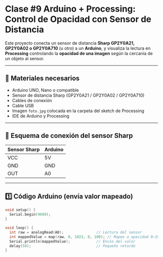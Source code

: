 # Clase #9 Arduino + Processing: Control de Opacidad con Sensor de Distancia

Este proyecto conecta un sensor de distancia **Sharp GP2Y0A21, GP2Y0A02 o GP2Y0A710** (u otro) a un **Arduino**, y visualiza la lectura en **Processing** controlando la **opacidad de una imagen** según la cercanía de un objeto al sensor.

---

## 🧰 Materiales necesarios

- Arduino UNO, Nano o compatible
- Sensor de distancia Sharp (GP2Y0A21 / GP2Y0A02 / GP2Y0A710)
- Cables de conexión
- Cable USB
- Imagen `foto.jpg` colocada en la carpeta del sketch de Processing
- IDE de Arduino y Processing

---

## 🔌 Esquema de conexión del sensor Sharp

| Sensor Sharp | Arduino |
|--------------|---------|
| VCC          | 5V      |
| GND          | GND     |
| OUT          | A0      |

---

## 1️⃣ Código Arduino (envía valor mapeado)

```cpp
void setup() {
  Serial.begin(9600);
}

void loop() {
  int raw = analogRead(A0);               // Lectura del sensor
  int mappedValue = map(raw, 0, 1023, 0, 100); // Mapeo a opacidad 0–100
  Serial.println(mappedValue);            // Envío del valor
  delay(50);                              // Pequeño retardo
}
